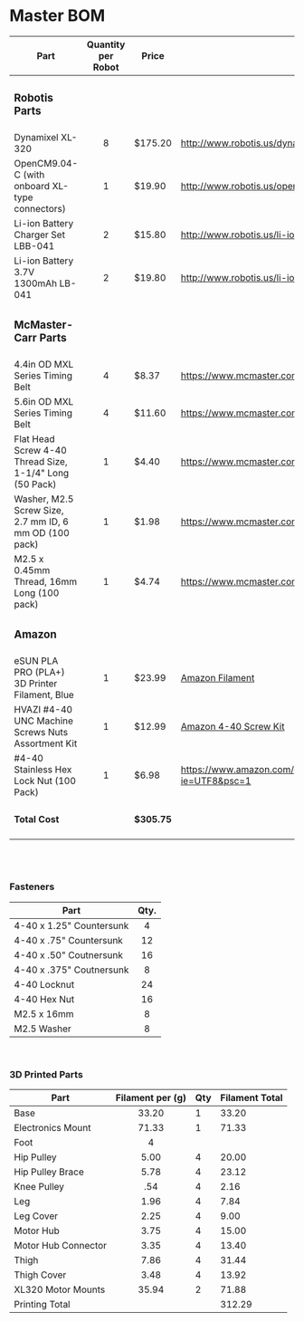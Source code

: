 <h1>Master BOM</h1>

| Part              | Quantity per Robot        |  Price                   | Link
| ----------------- | :-----------------------: |------------------------- | -------------- |
| <h3>Robotis Parts</h3> | | |
| Dynamixel XL-320  | 8 | $175.20 | http://www.robotis.us/dynamixel-xl-320/ |
| OpenCM9.04-C (with onboard XL-type connectors) | 1 | $19.90 | http://www.robotis.us/opencm9-04-c-with-onboard-xl-type-connectors/ |
| Li-ion Battery Charger Set LBB-041 | 2 | $15.80 | http://www.robotis.us/li-ion-battery-charger-set-lbb-041/ |
| Li-ion Battery 3.7V 1300mAh LB-041 | 2 | $19.80 | http://www.robotis.us/li-ion-battery-3-7v-1300mah-lb-041/ |
| <h3>McMaster-Carr Parts</h3> | | |
| 4.4in OD MXL Series Timing Belt  | 4 | $8.37 | https://www.mcmaster.com/7887K13/ |
| 5.6in OD MXL Series Timing Belt  | 4 | $11.60 | https://www.mcmaster.com/7887K15/ |
| Flat Head Screw 4-40 Thread Size, 1-1/4" Long  (50 Pack)| 1 | $4.40 |https://www.mcmaster.com/91771A117 |
| Washer, M2.5 Screw Size, 2.7 mm ID, 6 mm OD (100 pack) | 1 | $1.98 | https://www.mcmaster.com/93475A196/ |
| M2.5 x 0.45mm Thread, 16mm Long (100 pack) | 1 | $4.74 | https://www.mcmaster.com/92000A109/ |
| <h3>Amazon</h3> | | |
| eSUN PLA PRO (PLA+) 3D Printer Filament, Blue | 1 | $23.99 | [Amazon Filament](https://www.amazon.com/eSUN-1-75mm-Printer-Filament-2-2lbs/dp/B01EKEMNRO/ref=sr_1_1?dchild=1&keywords=esun+blue&qid=1599165167&s=industrial&sr=1-1) |
| HVAZI #4-40 UNC Machine Screws Nuts Assortment Kit | 1 | $12.99 | [Amazon 4-40 Screw Kit](https://www.amazon.com/HVAZI-Stainless-Phillips-Machine-Assortment/dp/B07GV31SDS/ref=sr_1_3?c=ts&dchild=1&keywords=Machine+Screws&qid=1599170742&refinements=p_n_feature_fourteen_browse-bin%3A11433955011&s=industrial&sr=1-3&ts_id=16403531) |
| #4-40 Stainless Hex Lock Nut (100 Pack) | 1 | $6.98 | https://www.amazon.com/gp/product/B07HYNZXGV/ref=ppx_yo_dt_b_search_asin_title?ie=UTF8&psc=1 |
|<h4>Total Cost</h4>| | <h4>$305.75</h4> | |

<br/>
<br/>

<h3>Fasteners</h3>

| Part | Qty. |
| ----------------- | :-----------------------: |
| 4-40 x 1.25" Countersunk | 4 |
| 4-40 x .75" Countersunk | 12 |
| 4-40 x .50" Coutnersunk | 16 |
| 4-40 x .375" Coutnersunk | 8 |
| 4-40 Locknut | 24 |
| 4-40 Hex Nut | 16 |
| M2.5 x 16mm | 8 |
| M2.5 Washer | 8 |
<br/>

<h3>3D Printed Parts</h3>

| Part | Filament per (g) | Qty | Filament Total |
| ----------------- | :-----------------------: |------------------------- | -------------- |
| Base | 33.20 | 1 | 33.20 |
| Electronics Mount | 71.33 | 1 | 71.33 |
| Foot | 4 | | |
| Hip Pulley | 5.00 | 4 | 20.00 |
| Hip Pulley Brace | 5.78 | 4 | 23.12 |
| Knee Pulley | .54 | 4 | 2.16 |
| Leg | 1.96 | 4 | 7.84 |
| Leg Cover | 2.25 | 4 | 9.00 |
| Motor Hub | 3.75 | 4 | 15.00 |
| Motor Hub Connector | 3.35 | 4 | 13.40 |
| Thigh | 7.86 | 4 | 31.44 |
| Thigh Cover | 3.48 | 4 | 13.92 |
| XL320 Motor Mounts | 35.94 | 2 | 71.88 |
| Printing Total | | | 312.29 |
